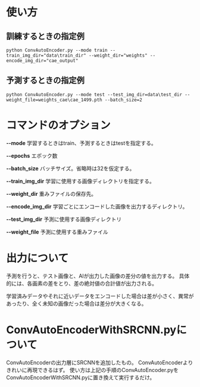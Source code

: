 # 使い方

## 訓練するときの指定例
```
python ConvAutoEncoder.py --mode train --train_img_dir="data\train_dir" --weight_dir="weights" --encode_img_dir="cae_output"
```

## 予測するときの指定例
```
python ConvAutoEncoder.py --mode test --test_img_dir=data\test_dir --weight_file=weights_cae\cae_1499.pth --batch_size=2
```

# コマンドのオプション
**--mode**
学習するときはtrain、予測するときはtestを指定する。

**--epochs**
エポック数

**--batch_size**
バッチサイズ。省略時は32を仮定する。

**--train_img_dir**
学習に使用する画像ディレクトリを指定する。

**--weight_dir**
重みファイルの保存先。

**--encode_img_dir**
学習ごとにエンコードした画像を出力するディレクトリ。

**--test_img_dir**
予測に使用する画像ディレクトリ

**--weight_file**
予測に使用する重みファイル

# 出力について
予測を行うと、テスト画像と、AIが出力した画像の差分の値を出力する。
具体的には、各画素の差をとり、差の絶対値の合計値が出力される。

学習済みデータやそれに近いデータをエンコードした場合は差が小さく、異常があったり、全く未知の画像だった場合は差分が大きくなる。

# ConvAutoEncoderWithSRCNN.pyについて
ConvAutoEncoderの出力層にSRCNNを追加したもの。
ConvAutoEncoderよりきれいに再現できるはず。
使い方は上記の手順のConvAutoEncoder.pyをConvAutoEncoderWithSRCNN.pyに置き換えて実行するだけ。
